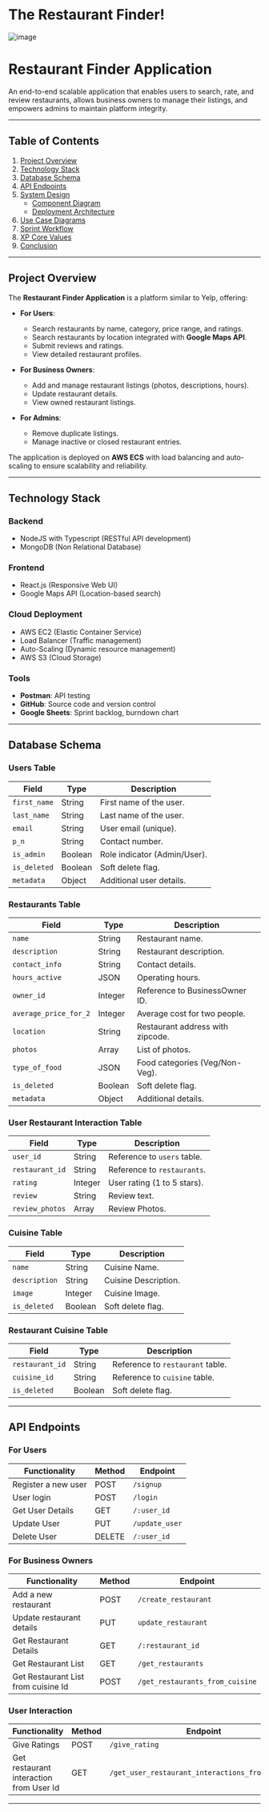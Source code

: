 # The Restaurant Finder!

![image](https://media.giphy.com/media/3o6Ztgy6tMwEaxnUFq/giphy.gif)

# Restaurant Finder Application

An end-to-end scalable application that enables users to search, rate, and review restaurants, allows business owners to manage their listings, and empowers admins to maintain platform integrity.

---

## Table of Contents

1. [Project Overview](#project-overview)
2. [Technology Stack](#technology-stack)
3. [Database Schema](#database-schema)
4. [API Endpoints](#api-endpoints)
5. [System Design](#system-design)
    - [Component Diagram](#component-diagram)
    - [Deployment Architecture](#deployment-architecture)
6. [Use Case Diagrams](#use-case-diagrams)
7. [Sprint Workflow](#sprint-workflow)
8. [XP Core Values](#xp-core-values)
9. [Conclusion](#conclusion)

---

## Project Overview

The **Restaurant Finder Application** is a platform similar to Yelp, offering:

-   **For Users**:

    -   Search restaurants by name, category, price range, and ratings.
    -   Search restaurants by location integrated with **Google Maps API**.
    -   Submit reviews and ratings.
    -   View detailed restaurant profiles.

-   **For Business Owners**:

    -   Add and manage restaurant listings (photos, descriptions, hours).
    -   Update restaurant details.
    -   View owned restaurant listings.

-   **For Admins**:
    -   Remove duplicate listings.
    -   Manage inactive or closed restaurant entries.

The application is deployed on **AWS ECS** with load balancing and auto-scaling to ensure scalability and reliability.

---

## Technology Stack

### Backend

-   NodeJS with Typescript (RESTful API development)
-   MongoDB (Non Relational Database)

### Frontend

-   React.js (Responsive Web UI)
-   Google Maps API (Location-based search)

### Cloud Deployment

-   AWS EC2 (Elastic Container Service)
-   Load Balancer (Traffic management)
-   Auto-Scaling (Dynamic resource management)
-   AWS S3 (Cloud Storage)

### Tools

-   **Postman**: API testing
-   **GitHub**: Source code and version control
-   **Google Sheets**: Sprint backlog, burndown chart

---

## Database Schema

### Users Table

| **Field**    | **Type** | **Description**              |
| ------------ | -------- | ---------------------------- |
| `first_name` | String   | First name of the user.      |
| `last_name`  | String   | Last name of the user.       |
| `email`      | String   | User email (unique).         |
| `p_n`        | String   | Contact number.              |
| `is_admin`   | Boolean  | Role indicator (Admin/User). |
| `is_deleted` | Boolean  | Soft delete flag.            |
| `metadata`   | Object   | Additional user details.     |

### Restaurants Table

| **Field**             | **Type** | **Description**                  |
| --------------------- | -------- | -------------------------------- |
| `name`                | String   | Restaurant name.                 |
| `description`         | String   | Restaurant description.          |
| `contact_info`        | String   | Contact details.                 |
| `hours_active`        | JSON     | Operating hours.                 |
| `owner_id`            | Integer  | Reference to BusinessOwner ID.   |
| `average_price_for_2` | Integer  | Average cost for two people.     |
| `location`            | String   | Restaurant address with zipcode. |
| `photos`              | Array    | List of photos.                  |
| `type_of_food`        | JSON     | Food categories (Veg/Non-Veg).   |
| `is_deleted`          | Boolean  | Soft delete flag.                |
| `metadata`            | Object   | Additional details.              |

### User Restaurant Interaction Table

| **Field**       | **Type**      | **Description**             |
| --------------- | ------------- | --------------------------- |
| `user_id`       | String        | Reference to `users` table. |
| `restaurant_id` | String        | Reference to `restaurants`. |
| `rating`        | Integer       | User rating (1 to 5 stars). |
| `review`        | String        | Review text.                |
| `review_photos` | Array<String> | Review Photos.              |

### Cuisine Table

| **Field**     | **Type** | **Description**      |
| ------------- | -------- | -------------------- |
| `name`        | String   | Cuisine Name.        |
| `description` | String   | Cuisine Description. |
| `image`       | Integer  | Cuisine Image.       |
| `is_deleted`  | Boolean  | Soft delete flag.    |

### Restaurant Cuisine Table

| **Field**       | **Type** | **Description**                  |
| --------------- | -------- | -------------------------------- |
| `restaurant_id` | String   | Reference to `restaurant` table. |
| `cuisine_id`    | String   | Reference to `cuisine` table.    |
| `is_deleted`    | Boolean  | Soft delete flag.                |

---

## API Endpoints

### For Users

| **Functionality**   | **Method** | **Endpoint**   |
| ------------------- | ---------- | -------------- |
| Register a new user | POST       | `/signup`      |
| User login          | POST       | `/login`       |
| Get User Details    | GET        | `/:user_id`    |
| Update User         | PUT        | `/update_user` |
| Delete User         | DELETE     | `/:user_id`    |

### For Business Owners

| **Functionality**                   | **Method** | **Endpoint**                    |
| ----------------------------------- | ---------- | ------------------------------- |
| Add a new restaurant                | POST       | `/create_restaurant`            |
| Update restaurant details           | PUT        | `update_restaurant`             |
| Get Restaurant Details              | GET        | `/:restaurant_id`               |
| Get Restaurant List                 | GET        | `/get_restaurants`              |
| Get Restaurant List from cuisine Id | POST       | `/get_restaurants_from_cuisine` |

### User Interaction

| **Functionality**                       | **Method** | **Endpoint**                                     |
| --------------------------------------- | ---------- | ------------------------------------------------ |
| Give Ratings                            | POST       | `/give_rating`                                   |
| Get restaurant interaction from User Id | GET        | `/get_user_restaurant_interactions_from_user_id` |

---
